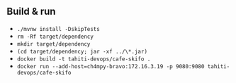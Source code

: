 ## Build & run

- `./mvnw install -DskipTests`
- `rm -Rf target/dependency`
- `mkdir target/dependency`
- `(cd target/dependency; jar -xf ../\*.jar)`
- `docker build -t tahiti-devops/cafe-skifo .`
- `docker run --add-host=ch4mpy-bravo:172.16.3.19 -p 9080:9080 tahiti-devops/cafe-skifo`
